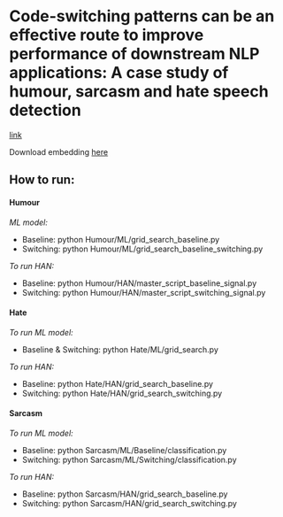 # Code-switching patterns can be an effective route to improve performance of downstream NLP applications: A case study of humour, sarcasm and hate speech detection 
[link](https://arxiv.org/abs/2005.02295)

Download embedding [here](https://bit.ly/3dtfxDd)

## How to run:

#### Humour
*ML model:*
- Baseline: python  Humour/ML/grid_search_baseline.py
- Switching: python  Humour/ML/grid_search_baseline_switching.py

*To run HAN:*
- Baseline: python Humour/HAN/master_script_baseline_signal.py
- Switching: python Humour/HAN/master_script_switching_signal.py

#### Hate
*To run ML model:*
- Baseline & Switching: python  Hate/ML/grid_search.py

*To run HAN:*
- Baseline: python Hate/HAN/grid_search_baseline.py
- Switching: python Hate/HAN/grid_search_switching.py

#### Sarcasm
*To run ML model:*
- Baseline: python Sarcasm/ML/Baseline/classification.py
- Switching: python Sarcasm/ML/Switching/classification.py

*To run HAN:*
- Baseline: python Sarcasm/HAN/grid_search_baseline.py
- Switching: python Sarcasm/HAN/grid_search_switching.py
